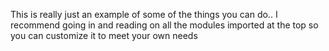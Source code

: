 This is really just an example of some of the things you can do.. I recommend going in and reading on all the modules imported at the top so you can customize it to meet your own needs
